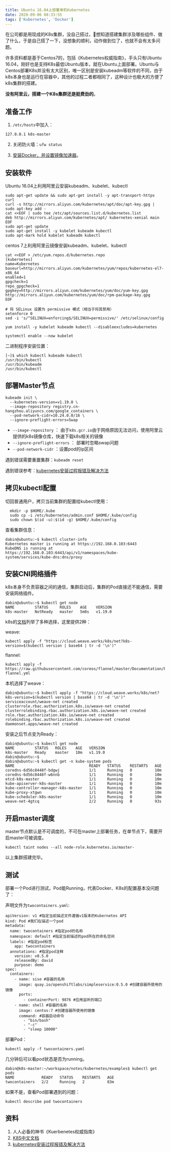 ```yaml
---
title: Ubuntu 16.04上部署单机Kubernetes
date: 2020-09-06 08:33:55
tags: ['Kubernetes', 'Docker']
---
```


在公司都是用现成的K8s集群，没自己搭过，想知道搭建集群涉及哪些组件、做了什么，于是自己搭了一下，没想象的顺利，动作做到位了，也就不会有太多问题。

许多资料都是基于Centos7的，包括《Kubernetes权威指南》，手头只有Ubuntu 16.04，刚好也是支持K8s最低Ubuntu版本，就在Ubuntu上面部署。Ubuntu与Centos部署K8s并没有太大区别，唯一区别是安装kubeadm等软件的不同，由于k8s本身也是运行在容器中，其他的过程二者都相同了，这种设计也极大的方便了k8s集群的搭建。

**没有阿里云，搭建一个K8s集群还是挺费劲的**。

## 准备工作

1. `/etc/hosts`中加入：

```
127.0.0.1 k8s-master
```


2. 关闭防火墙：`ufw status`

3. [安装Docker，并设置镜像加速器](https://lessisbetter.site/2020/09/05/docker-proxy-and-registry-mirror/)。

## 安装软件

Ubuntu 16.04上利用阿里云安装kubeadm、kubelet、kubectl

```
sudo apt-get update && sudo apt-get install -y apt-transport-https curl
curl -s http://mirrors.aliyun.com/kubernetes/apt/doc/apt-key.gpg | sudo apt-key add -
cat <<EOF | sudo tee /etc/apt/sources.list.d/kubernetes.list
deb http://mirrors.aliyun.com/kubernetes/apt/ kubernetes-xenial main
EOF
sudo apt-get update
sudo apt-get install -y kubelet kubeadm kubectl
sudo apt-mark hold kubelet kubeadm kubectl
```

centos 7上利用阿里云镜像安装kubeadm、kubelet、kubectl

```
cat <<EOF > /etc/yum.repos.d/kubernetes.repo
[kubernetes]
name=Kubernetes
baseurl=http://mirrors.aliyun.com/kubernetes/yum/repos/kubernetes-el7-x86_64
enabled=1
gpgcheck=1
repo_gpgcheck=1
gpgkey=http://mirrors.aliyun.com/kubernetes/yum/doc/yum-key.gpg http://mirrors.aliyun.com/kubernetes/yum/doc/rpm-package-key.gpg
EOF

# 将 SELinux 设置为 permissive 模式（相当于将其禁用）
setenforce 0
sed -i 's/^SELINUX=enforcing$/SELINUX=permissive/' /etc/selinux/config

yum install -y kubelet kubeadm kubectl --disableexcludes=kubernetes

systemctl enable --now kubelet
```

二进制程序安装位置：

```
[~]$ which kubectl kubeadm kubectl
/usr/bin/kubectl
/usr/bin/kubeadm
/usr/bin/kubectl
```


## 部署Master节点

```
kubeadm init \
  --kubernetes-version=v1.19.0 \
  --image-repository registry.cn-hangzhou.aliyuncs.com/google_containers \
  --pod-network-cidr=10.24.0.0/16 \
  --ignore-preflight-errors=Swap
```

- `--image-repository` ： 由于`k8s.gcr.io`由于网络原因无法访问，使用阿里云提供的k8s镜像仓库，快速下载k8s相关的镜像
- `--ignore-preflight-errors` ： 部署时忽略swap问题
- `--pod-network-cidr` ：设置pod的ip区间

遇到错误需要重置集群：`kubeadm reset`

遇到错误参考：[kubernetes安装过程报错及解决方法](https://www.cnblogs.com/pu20065226/p/10641312.html)

## 拷贝kubectl配置

切回普通用户，拷贝当前集群的配置给kubectl使用：

```
  mkdir -p $HOME/.kube
  sudo cp -i /etc/kubernetes/admin.conf $HOME/.kube/config
  sudo chown $(id -u):$(id -g) $HOME/.kube/config
```

查看集群信息：

```
dabin@ubuntu:~$ kubectl cluster-info
Kubernetes master is running at https://192.168.0.103:6443
KubeDNS is running at https://192.168.0.103:6443/api/v1/namespaces/kube-system/services/kube-dns:dns/proxy
```



## 安装CNI网络插件

k8s本身不负责容器之间的通信，集群启动后，集群的Pod直接还不能通信，需要安装网络插件。

```
dabin@ubuntu:~$ kubectl get node
NAME         STATUS     ROLES    AGE    VERSION
k8s-master   NotReady   master   5m8s   v1.19.0
```

k8s的[文档](https://kubernetes.io/zh/docs/concepts/cluster-administration/addons/)列举了多种选择，这里提供2种：

weave:

```
kubectl apply -f "https://cloud.weave.works/k8s/net?k8s-version=$(kubectl version | base64 | tr -d '\n')"
```

flannel:

```
kubectl apply -f https://raw.githubusercontent.com/coreos/flannel/master/Documentation/kube-flannel.yml
```

本机选择了weave：

```
dabin@ubuntu:~$ kubectl apply -f "https://cloud.weave.works/k8s/net?k8s-version=$(kubectl version | base64 | tr -d '\n')"
serviceaccount/weave-net created
clusterrole.rbac.authorization.k8s.io/weave-net created
clusterrolebinding.rbac.authorization.k8s.io/weave-net created
role.rbac.authorization.k8s.io/weave-net created
rolebinding.rbac.authorization.k8s.io/weave-net created
daemonset.apps/weave-net created
```


安装之后节点变为Ready：

```
dabin@ubuntu:~$ kubectl get node
NAME         STATUS   ROLES    AGE   VERSION
k8s-master   Ready    master   10m   v1.19.0
dabin@ubuntu:~$
dabin@ubuntu:~$ kubectl get -n kube-system pods
NAME                                 READY   STATUS    RESTARTS   AGE
coredns-6d56c8448f-bdgwj             1/1     Running   0          10m
coredns-6d56c8448f-w6nnb             1/1     Running   0          10m
etcd-k8s-master                      1/1     Running   0          10m
kube-apiserver-k8s-master            1/1     Running   0          10m
kube-controller-manager-k8s-master   1/1     Running   0          10m
kube-proxy-xtgwn                     1/1     Running   0          10m
kube-scheduler-k8s-master            1/1     Running   0          10m
weave-net-4gtcq                      2/2     Running   0          93s
```

## 开启master调度

master节点默认是不可调度的，不可在master上部署任务，在单节点下，需要开启master可被调度。

```
kubectl taint nodes --all node-role.kubernetes.io/master-
```

以上集群搭建完毕。

## 测试

部署一个Pod进行测试，Pod能Running，代表Docker、K8s的配置基本没问题了：

声明文件为`twocontainers.yaml`:

```
apiVersion: v1 #指定当前描述文件遵循v1版本的Kubernetes API
kind: Pod #我们在描述一个pod
metadata:
  name: twocontainers #指定pod的名称
  namespace: default #指定当前描述的pod所在的命名空间
  labels: #指定pod标签
    app: twocontainers
  annotations: #指定pod注释
    version: v0.5.0
    releasedBy: david
    purpose: demo
spec:
  containers:
    - name: sise #容器的名称
      image: quay.io/openshiftlabs/simpleservice:0.5.0 #创建容器所使用的镜像
      ports:
        - containerPort: 9876 #应用监听的端口
    - name: shell #容器的名称
      image: centos:7 #创建容器所使用的镜像
      command: #容器启动命令
        - "bin/bash"
        - "-c"
        - "sleep 10000"
```

部署Pod：

```
kubectl apply -f twocontainers.yaml
```

几分钟后可以看pod状态是否为running。

```
dabin@k8s-master:~/workspace/notes/kubernetes/examples$ kubectl get pods
NAME            READY   STATUS    RESTARTS   AGE
twocontainers   2/2     Running   2          83m
```

如果不是，查看Pod部署遇到的问题：

```
kubectl describe pod twocontainers
```

## 资料

1. 人人必备的神书《Kuerbenetes权威指南》
2. [K8S中文文档](https://kubernetes.io/zh/docs/setup/independent/create-cluster-kubeadm/)
3. [kubernetes安装过程报错及解决方法](https://www.cnblogs.com/pu20065226/p/10641312.html)
